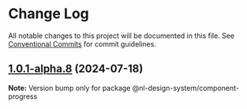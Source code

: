 # Change Log

All notable changes to this project will be documented in this file.
See [Conventional Commits](https://conventionalcommits.org) for commit guidelines.

## [1.0.1-alpha.8](https://github.com/nl-design-system/documentatie/compare/@nl-design-system/component-progress@1.0.1-alpha.7...@nl-design-system/component-progress@1.0.1-alpha.8) (2024-07-18)

**Note:** Version bump only for package @nl-design-system/component-progress
